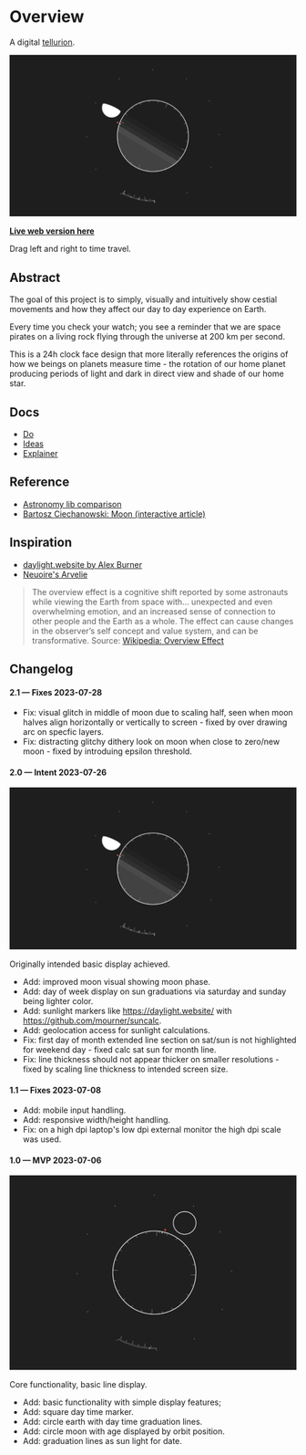 # Overview

A digital [tellurion](https://en.wikipedia.org/wiki/Tellurion).

<img src='https://raw.githubusercontent.com/kormyen/overview/master/2023-07-26_17-50.jpg'/>

[**Live web version here**](https://overview-kormyen.vercel.app/)

Drag left and right to time travel.

## Abstract

The goal of this project is to simply, visually and intuitively show cestial movements and how they affect our day to day experience on Earth.

Every time you check your watch; you see a reminder that we are space pirates on a living rock flying through the universe at 200 km per second.

This is a 24h clock face design that more literally references the origins of how we beings on planets measure time - the rotation of our home planet producing periods of light and dark in direct view and shade of our home star.

## Docs

- [Do](DO.md)
- [Ideas](IDEAS.md)
- [Explainer](EXPLAINER.md)

## Reference

- [Astronomy lib comparison](https://tealdulcet.com/weather/)
- [Bartosz Ciechanowski: Moon (interactive article)](https://ciechanow.ski/moon/)

## Inspiration

- [daylight.website by Alex Burner](https://daylight.website/)
- [Neuoire's Arvelie](https://wiki.xxiivv.com/site/time.html)

> The overview effect is a cognitive shift reported by some astronauts while viewing the Earth from space with... unexpected and even overwhelming emotion, and an increased sense of connection to other people and the Earth as a whole. The effect can cause changes in the observer’s self concept and value system, and can be transformative.
> Source: [Wikipedia: Overview Effect](https://en.wikipedia.org/wiki/Overview_effect)

## Changelog

#### 2.1 &mdash; Fixes 2023-07-28

- Fix: visual glitch in middle of moon due to scaling half, seen when moon halves align horizontally or vertically to screen - fixed by over drawing arc on specfic layers.
- Fix: distracting glitchy dithery look on moon when close to zero/new moon - fixed by introduing epsilon threshold.

#### 2.0 &mdash; Intent 2023-07-26

<img src='https://raw.githubusercontent.com/kormyen/overview/master/2023-07-26_17-50.jpg'/>

Originally intended basic display achieved.

- Add: improved moon visual showing moon phase.
- Add: day of week display on sun graduations via saturday and sunday being lighter color.
- Add: sunlight markers like https://daylight.website/ with https://github.com/mourner/suncalc.
- Add: geolocation access for sunlight calculations.
- Fix: first day of month extended line section on sat/sun is not highlighted for weekend day - fixed calc sat sun for month line.
- Fix: line thickness should not appear thicker on smaller resolutions - fixed by scaling line thickness to intended screen size.

#### 1.1 &mdash; Fixes 2023-07-08

- Add: mobile input handling.
- Add: responsive width/height handling.
- Fix: on a high dpi laptop's low dpi external monitor the high dpi scale was used.

#### 1.0 &mdash; MVP 2023-07-06 

<img src='https://raw.githubusercontent.com/kormyen/overview/master/2023-07-06_00-42.jpg'/>

Core functionality, basic line display.

- Add: basic functionality with simple display features;
- Add: square day time marker.
- Add: circle earth with day time graduation lines.
- Add: circle moon with age displayed by orbit position.
- Add: graduation lines as sun light for date.